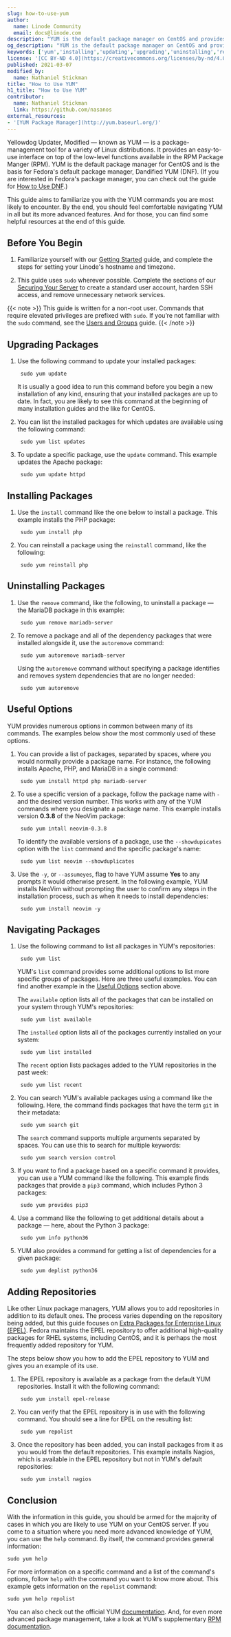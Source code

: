 ```yaml
---
slug: how-to-use-yum
author:
  name: Linode Community
  email: docs@linode.com
description: "YUM is the default package manager on CentOS and provides an easy-to-use tool for managing your packages. This guide familiarizes you with YUM's capabilities and gets you started with its most commonly used features."
og_description: "YUM is the default package manager on CentOS and provides an easy-to-use tool for managing your packages. This guide familiarizes you with YUM's capabilities and gets you started with its most commonly used features."
keywords: ['yum','installing','updating','upgrading','uninstalling','removing','package repositories','centos']
license: '[CC BY-ND 4.0](https://creativecommons.org/licenses/by-nd/4.0)'
published: 2021-03-07
modified_by:
  name: Nathaniel Stickman
title: "How to Use YUM"
h1_title: "How to Use YUM"
contributor:
  name: Nathaniel Stickman
  link: https://github.com/nasanos
external_resources:
- '[YUM Package Manager](http://yum.baseurl.org/)'
---
```


Yellowdog Updater, Modified — known as YUM — is a package-management tool for a variety of Linux distributions. It provides an easy-to-use interface on top of the low-level functions available in the RPM Package Manger (RPM). YUM is the default package manager for CentOS and is the basis for Fedora's default package manager, Dandified YUM (DNF). (If you are interested in Fedora's package manager, you can check out the guide for [How to Use DNF](/docs/guides/how-to-use-dnf/).)

This guide aims to familiarize you with the YUM commands you are most likely to encounter. By the end, you should feel comfortable navigating YUM in all but its more advanced features. And for those, you can find some helpful resources at the end of this guide.

## Before You Begin

1.  Familiarize yourself with our [Getting Started](/docs/getting-started/) guide, and complete the steps for setting your Linode's hostname and timezone.

1.  This guide uses `sudo` wherever possible. Complete the sections of our [Securing Your Server](/docs/security/securing-your-server/) to create a standard user account, harden SSH access, and remove unnecessary network services.

{{< note >}}
This guide is written for a non-root user. Commands that require elevated privileges are prefixed with `sudo`. If you’re not familiar with the `sudo` command, see the [Users and Groups](/docs/tools-reference/linux-users-and-groups/) guide.
{{< /note >}}

## Upgrading Packages

1. Use the following command to update your installed packages:

        sudo yum update

    It is usually a good idea to run this command before you begin a new installation of any kind, ensuring that your installed packages are up to date. In fact, you are likely to see this command at the beginning of many installation guides and the like for CentOS.

1. You can list the installed packages for which updates are available using the following command:

        sudo yum list updates

1. To update a specific package, use the `update` command. This example updates the Apache package:

        sudo yum update httpd

## Installing Packages

1. Use the `install` command like the one below to install a package. This example installs the PHP package:

        sudo yum install php

1. You can reinstall a package using the `reinstall` command, like the following:

        sudo yum reinstall php

## Uninstalling Packages

1. Use the `remove` command, like the following, to uninstall a package — the MariaDB package in this example:

        sudo yum remove mariadb-server

1. To remove a package and all of the dependency packages that were installed alongside it, use the `autoremove` command:

        sudo yum autoremove mariadb-server

    Using the `autoremove` command without specifying a package identifies and removes system dependencies that are no longer needed:

        sudo yum autoremove

## Useful Options

YUM provides numerous options in common between many of its commands. The examples below show the most commonly used of these options.

1. You can provide a list of packages, separated by spaces, where you would normally provide a package name. For instance, the following installs Apache, PHP, and MariaDB in a single command:

        sudo yum install httpd php mariadb-server

1. To use a specific version of a package, follow the package name with `-` and the desired version number. This works with any of the YUM commands where you designate a package name. This example installs version **0.3.8** of the NeoVim package:

        sudo yum intall neovim-0.3.8

    To identify the available versions of a package, use the `--showdupicates` option with the `list` command and the specific package's name:

        sudo yum list neovim --showduplicates

1. Use the `-y`, or `--assumeyes`, flag to have YUM assume **Yes** to any prompts it would otherwise present. In the following example, YUM installs NeoVim without prompting the user to confirm any steps in the installation process, such as when it needs to install dependencies:

        sudo yum install neovim -y

## Navigating Packages

1. Use the following command to list all packages in YUM's repositories:

        sudo yum list

    YUM's `list` command provides some additional options to list more specific groups of packages. Here are three useful examples. You can find another example in the [Useful Options](/docs/guides/how-to-use-yum/#useful-options) section above.

    The `available` option lists all of the packages that can be installed on your system through YUM's repositories:

        sudo yum list available

    The `installed` option lists all of the packages currently installed on your system:

        sudo yum list installed

    The `recent` option lists packages added to the YUM repositories in the past week:

        sudo yum list recent

1. You can search YUM's available packages using a command like the following. Here, the command finds packages that have the term `git` in their metadata:

        sudo yum search git

    The `search` command supports multiple arguments separated by spaces. You can use this to search for multiple keywords:

        sudo yum search version control

1. If you want to find a package based on a specific command it provides, you can use a YUM command like the following. This example finds packages that provide a `pip3` command, which includes Python 3 packages:

        sudo yum provides pip3

1. Use a command like the following to get additional details about a package — here, about the Python 3 package:

        sudo yum info python36

1. YUM also provides a command for getting a list of dependencies for a given package:

        sudo yum deplist python36

## Adding Repositories

Like other Linux package managers, YUM allows you to add repositories in addition to its default ones. The process varies depending on the repository being added, but this guide focuses on [Extra Packages for Enterprise Linux (EPEL)](https://fedoraproject.org/wiki/EPEL). Fedora maintains the EPEL repository to offer additional high-quality packages for RHEL systems, including CentOS, and it is perhaps the most frequently added repository for YUM.

The steps below show you how to add the EPEL repository to YUM and gives you an example of its use.

1. The EPEL repository is available as a package from the default YUM repositories. Install it with the following command:

        sudo yum install epel-release

1. You can verify that the EPEL repository is in use with the following command. You should see a line for EPEL on the resulting list:

        sudo yum repolist

1. Once the repository has been added, you can install packages from it as you would from the default repositories. This example installs Nagios, which is available in the EPEL repository but not in YUM's default repositories:

        sudo yum install nagios

## Conclusion

With the information in this guide, you should be armed for the majority of cases in which you are likely to use YUM on your CentOS server. If you come to a situation where you need more advanced knowledge of YUM, you can use the `help` command. By itself, the command provides general information:

    sudo yum help

For more information on a specific command and a list of the command's options, follow `help` with the command you want to know more about. This example gets information on the `repolist` command:

    sudo yum help repolist

You can also check out the official YUM [documentation](http://yum.baseurl.org/). And, for even more advanced package management, take a look at YUM's supplementary [RPM documentation](http://yum.baseurl.org/wiki/RpmCommands.html).

